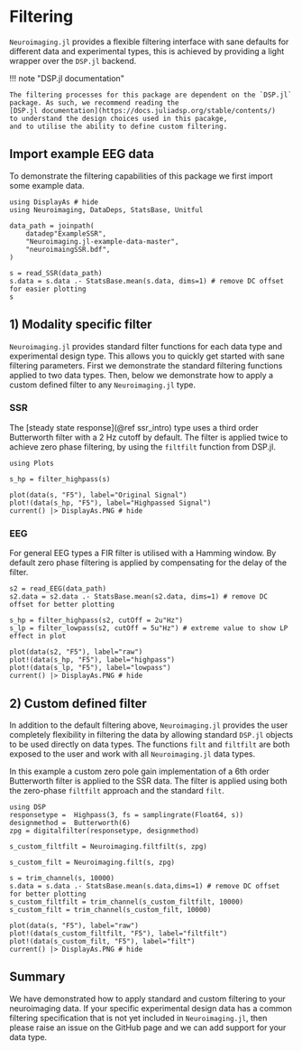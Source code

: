 # Filtering

`Neuroimaging.jl` provides a flexible filtering interface with
sane defaults for different data and experimental types,
this is achieved by providing a light wrapper over the `DSP.jl` backend.

!!! note "DSP.jl documentation"

    The filtering processes for this package are dependent on the `DSP.jl`
    package. As such, we recommend reading the 
    [DSP.jl documentation](https://docs.juliadsp.org/stable/contents/)
    to understand the design choices used in this pacakge,
    and to utilise the ability to define custom filtering.


## Import example EEG data

To demonstrate the filtering capabilities of this package we first
import some example data.


```@example filter
using DisplayAs # hide
using Neuroimaging, DataDeps, StatsBase, Unitful

data_path = joinpath(
    datadep"ExampleSSR",
    "Neuroimaging.jl-example-data-master",
    "neuroimaingSSR.bdf",
)

s = read_SSR(data_path)
s.data = s.data .- StatsBase.mean(s.data, dims=1) # remove DC offset for easier plotting
s
```


## 1) Modality specific filter

`Neuroimaging.jl` provides standard filter functions for each data type
and experimental design type. This allows you to quickly get started with
sane filtering parameters. First we demonstrate the standard filtering functions
applied to two data types. Then, below we demonstrate how to apply a custom
defined filter to any `Neuroimaging.jl` type.


### SSR

The [steady state response](@ref ssr_intro) type uses a third order
Butterworth filter with a 2 Hz cutoff by default. The filter is applied
twice to achieve zero phase filtering, by using the `filtfilt` function
from DSP.jl.



```@example filter
using Plots

s_hp = filter_highpass(s)

plot(data(s, "F5"), label="Original Signal")
plot!(data(s_hp, "F5"), label="Highpassed Signal")
current() |> DisplayAs.PNG # hide
```


### EEG

For general EEG types a FIR filter is utilised with a Hamming window.
By default zero phase filtering is applied by compensating for the delay of the
filter.


```@example filter
s2 = read_EEG(data_path)
s2.data = s2.data .- StatsBase.mean(s2.data, dims=1) # remove DC offset for better plotting

s_hp = filter_highpass(s2, cutOff = 2u"Hz")
s_lp = filter_lowpass(s2, cutOff = 5u"Hz") # extreme value to show LP effect in plot

plot(data(s2, "F5"), label="raw")
plot!(data(s_hp, "F5"), label="highpass")
plot!(data(s_lp, "F5"), label="lowpass")
current() |> DisplayAs.PNG # hide
```


## 2) Custom defined filter

In addition to the default filtering above, `Neuroimaging.jl` provides the user
completely flexibility in filtering the data by allowing standard `DSP.jl`
objects to be used directly on data types. The functions `filt` and `filtfilt`
are both exposed to the user and work with all `Neuroimaging.jl` data types.

In this example a custom zero pole gain implementation of a 6th order 
Butterworth filter is applied to the SSR data. The filter is applied using
both the zero-phase `filtfilt` approach and the standard `filt`.


```@example filter
using DSP
responsetype =  Highpass(3, fs = samplingrate(Float64, s))
designmethod =  Butterworth(6)
zpg = digitalfilter(responsetype, designmethod)

s_custom_filtfilt = Neuroimaging.filtfilt(s, zpg) 

s_custom_filt = Neuroimaging.filt(s, zpg) 

s = trim_channel(s, 10000)
s.data = s.data .- StatsBase.mean(s.data,dims=1) # remove DC offset for better plotting
s_custom_filtfilt = trim_channel(s_custom_filtfilt, 10000)
s_custom_filt = trim_channel(s_custom_filt, 10000)

plot(data(s, "F5"), label="raw")
plot!(data(s_custom_filtfilt, "F5"), label="filtfilt")
plot!(data(s_custom_filt, "F5"), label="filt")
current() |> DisplayAs.PNG # hide
```


## Summary

We have demonstrated how to apply standard and custom filtering to your
neuroimaging data. If your specific experimental design data has a common
filtering specification that is not yet included in `Neuroimaging.jl`, then
please raise an issue on the GitHub page and we can add support for your data
type.

